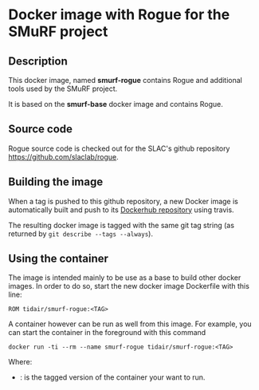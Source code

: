 # Docker image with Rogue for the SMuRF project

## Description

This docker image, named **smurf-rogue** contains Rogue and additional tools used by the SMuRF project.

It is based on the **smurf-base** docker image and contains Rogue.

## Source code

Rogue source code is checked out for the SLAC's github repository https://github.com/slaclab/rogue.

## Building the image

When a tag is pushed to this github repository, a new Docker image is automatically built and push to its [Dockerhub repository](https://hub.docker.com/r/tidair/smurf-rogue) using travis.

The resulting docker image is tagged with the same git tag string (as returned by `git describe --tags --always`).

## Using the container

The image is intended mainly to be use as a base to build other docker images. In order to do so, start the new docker image Dockerfile with this line:

```
ROM tidair/smurf-rogue:<TAG>
```

A container however can be run as well from this image. For example, you can start the container in the foreground with this command

```
docker run -ti --rm --name smurf-rogue tidair/smurf-rogue:<TAG>
```

Where:
- **<TAG>**: is the tagged version of the container your want to run.